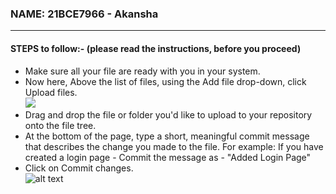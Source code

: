 
### NAME: 21BCE7966 - Akansha
<hr/>

#### STEPS to follow:- (please read the instructions, before you proceed)

 - Make sure all your file are ready with you in your system. 
 - Now here, Above the list of files, using the Add file drop-down, click Upload files. <br>
 ![](https://docs.github.com/assets/images/help/repository/upload-files-button.png)
 - Drag and drop the file or folder you'd like to upload to your repository onto the file tree.
 - At the bottom of the page, type a short, meaningful commit message that describes the change you made to the file.
    For example: If you have created a login page - Commit the message as - "Added Login Page"
  - Click on Commit changes. <br/>
  ![alt text](https://docs.github.com/assets/images/help/repository/commit-changes-button.png)

